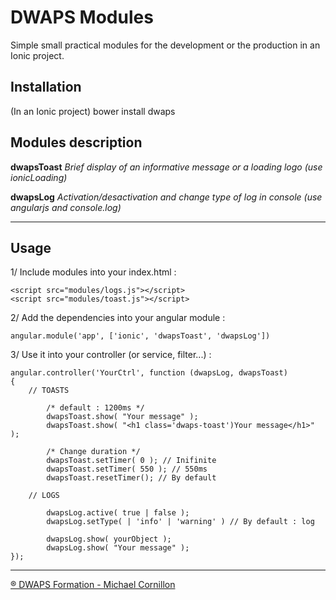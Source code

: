 
# DWAPS Modules

Simple small practical modules for the development or the production in an Ionic project.

## Installation

(In an Ionic project)
bower install dwaps

## Modules description

**dwapsToast**
_Brief display of an informative message or a loading logo (use ionicLoading)_

**dwapsLog**
_Activation/desactivation and change type of log in console (use angularjs and console.log)_

---

## Usage

1/ Include modules into your index.html :

    <script src="modules/logs.js"></script>
    <script src="modules/toast.js"></script>

2/ Add the dependencies into your angular module :

	angular.module('app', ['ionic', 'dwapsToast', 'dwapsLog'])

3/ Use it into your controller (or service, filter...) :

	angular.controller('YourCtrl', function (dwapsLog, dwapsToast)
	{
		// TOASTS

			/* default : 1200ms */
			dwapsToast.show( "Your message" );
			dwapsToast.show( "<h1 class='dwaps-toast')Your message</h1>" );

			/* Change duration */
			dwapsToast.setTimer( 0 ); // Inifinite
			dwapsToast.setTimer( 550 ); // 550ms
			dwapsToast.resetTimer(); // By default

		// LOGS

			dwapsLog.active( true | false );
			dwapsLog.setType( | 'info' | 'warning' ) // By default : log

			dwapsLog.show( yourObject );
			dwapsLog.show( "Your message" );
	});

---

[® DWAPS Formation - Michael Cornillon](http://dwaps.fr "DWAPS")